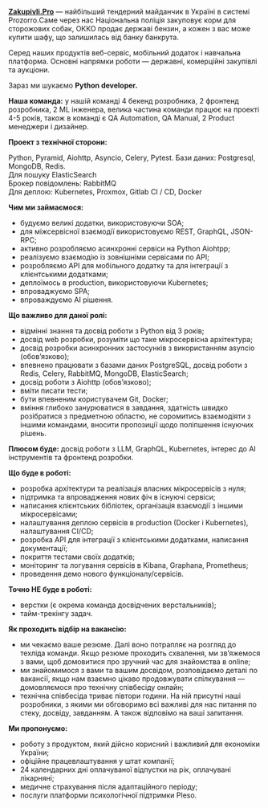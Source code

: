 **[Zakupivli.Pro](http://Zakupivli.Pro)** — найбільший тендерний майданчик в
Україні в системі Prozorro.Саме через нас Національна поліція закуповує корм
для сторожових собак, ОККО продає державі бензин, а кожен з вас може купити
шафу, що залишилась від банку банкрута.

Серед наших продуктів веб-сервіс, мобільний додаток і навчальна платформа.
Основні напрямки роботи — державні, комерційні закупівлі та аукціони.

Зараз ми шукаємо **Python developer.**

**Наша команда:** у нашій команді 4 бекенд розробника, 2 фронтенд розробника,
2 ML інженера, велика частина команди працює на проекті 4-5 років, також в
команді є QA Automation, QA Manual, 2 Product менеджери і дизайнер.

**Проект з технічної сторони:**

Python, Pyramid, Aiohttp, Asyncio, Celery, Pytest. Бази даних: Postgresql,
MongoDB, Redis.  
Для пошуку ElasticSearch  
Брокер повідомлень: RabbitMQ  
Для деплою: Kubernetes, Proxmox, Gitlab CI / CD, Docker  
  
**Чим ми займаємося:**

  * будуємо великі додатки, використовуючи SOA;
  * для міжсервісної взаємодії використовуємо REST, GraphQL, JSON-RPC;
  * активно розробляємо асинхронні сервіси на Python Aiohtpp;
  * реалізуємо взаємодію із зовнішніми сервісами по API;
  * розробляємо API для мобільного додатку та для інтеграції з клієнтськими додатками;
  * деплоїмось в production, використовуючи Kubernetes;
  * впроваджуємо SPA;
  * впроваждуємо АІ рішення.

**Що важливо для даної ролі:**

  * відмінні знання та досвід роботи з Python від 3 років;
  * досвід web розробки, розуміти що таке мікросервісна архітектура;
  * досвід розробки асинхронних застосунків з використанням asyncio (обовʼязково);
  * впевнено працювати з базами даних PostgreSQL, досвід роботи з Redis, Celery, RabbitMQ, MongoDB, ElasticSearch;
  * досвід роботи з Aiohttp (обовʼязково);
  * вміти писати тести;
  * бути впевненим користувачем Git, Docker;
  * вміння глибоко занурюватися в завдання, здатність швидко розібратися з предметною областю, не соромитись взаємодіяти з іншими командами, вносити пропозиції щодо поліпшення існуючих рішень.

**Плюсом буде:** досвід роботи з LLM, GraphQL, Kubernetes, інтерес до АІ
інструментів та фронтенд розробки.

**Що буде в роботі:**

  * розробка архітектури та реалізація власних мікросервісів з нуля;
  * підтримка та впровадження нових фіч в існуючі сервіси;
  * написання клієнтських бібліотек, організація взаємодії з іншими мікросервісами;
  * налаштування деплою сервісів в production (Docker і Kubernetes), налаштування CI/CD;
  * розробка API для інтеграції з клієнтськими додатками, написання документації;
  * покриття тестами своїх додатків;
  * моніторинг та логування сервісів в Kibana, Graphana, Prometheus;
  * проведення демо нового функціоналу/сервісів.

**Точно НЕ буде в роботі:**

  * верстки (є окрема команда досвідчених верстальників);
  * тайм-трекінгу задач.

**Як проходить відбір на вакансію:**

  * ми чекаємо ваше резюме. Далі воно потрапляє на розгляд до техліда команди. Якщо резюме проходить схвалення, ми зв’яжемося з вами, щоб домовитися про зручний час для знайомства в online;
  * ми знайомимося з вами та вашим досвідом, розповідаємо деталі по вакансії, якщо нам взаємно цікаво продовжувати спілкування — домовляємося про технічну співбесіду онлайн;
  * технічна співбесіда триває півтори години. На ній присутні наші розробники, з якими ми обговоримо всі важливі для нас питання по стеку, досвіду, завданням. А також відповімо на ваші запитання.

**Ми пропонуємо:**

  * роботу з продуктом, який дійсно корисний і важливий для економіки України;
  * офіційне працевлаштування у штат компанії;
  * 24 календарних дні оплачуваної відпустки на рік, оплачувані лікарняні;
  * медичне страхування після адаптаційного періоду;
  * послуги платформи психологічної підтримки Pleso.